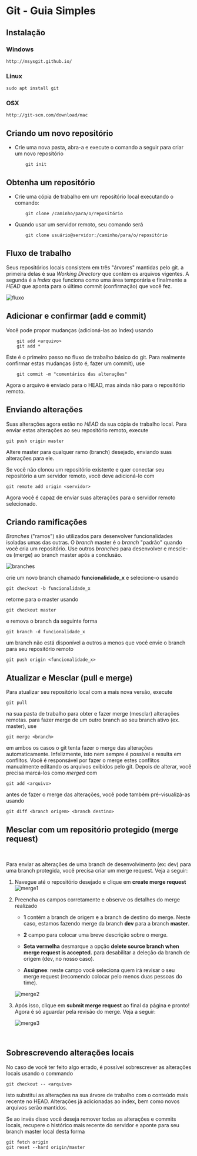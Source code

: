 # Git - Guia Simples

## Instalação

### Windows
    http://msysgit.github.io/

### Linux
    sudo apt install git

### OSX
    http://git-scm.com/download/mac

## Criando um novo repositório
* Crie uma nova pasta, abra-a e execute o comando a seguir para criar um novo repositório
    ```
        git init
   
## Obtenha um repositório
* Crie uma cópia de trabalho em um repositório local executando o comando:
    ```
        git clone /caminho/para/o/repositório

* Quando usar um servidor remoto, seu comando será
    ```
        git clone usuário@servidor:/caminho/para/o/repositório

## Fluxo de trabalho
Seus repositórios locais consistem em três "árvores" mantidas pelo git. a primeira delas é sua _Working Directory_ que contém os arquivos vigentes. A segunda é a _Index_ que funciona como uma área temporária e finalmente a _HEAD_ que aponta para o último commit (confirmação) que você fez.  

![fluxo](fluxo-de-trabalho.png)

## Adicionar e confirmar (add e commit)
Você pode propor mudanças (adicioná-las ao Index) usando
```
    git add <arquivo>
    git add *
```

Este é o primeiro passo no fluxo de trabalho básico do git. Para realmente confirmar estas mudanças (isto é, fazer um commit), use  

```
    git commit -m "comentários das alterações"
```

Agora o arquivo é enviado para o HEAD, mas ainda não para o repositório remoto.

## Enviando alterações
Suas alterações agora estão no _HEAD_ da sua cópia de trabalho local. Para enviar estas alterações ao seu repositório remoto, execute

```
git push origin master
```

Altere master para qualquer ramo (branch) desejado, enviando suas alterações para ele.

Se você não clonou um repositório existente e quer conectar seu repositório a um servidor remoto, você deve adicioná-lo com
```
git remote add origin <servidor>
```
Agora você é capaz de enviar suas alterações para o servidor remoto selecionado.

## Criando ramificações
_Branches_ ("ramos") são utilizados para desenvolver funcionalidades isoladas umas das outras. O _branch_ master é o _branch_ "padrão" quando você cria um repositório. Use outros _branches_ para desenvolver e mescle-os (merge) ao branch master após a conclusão.

![branches](branches.png)

crie um novo branch chamado **funcionalidade_x** e selecione-o usando
```
git checkout -b funcionalidade_x
```
retorne para o master usando
```
git checkout master
```
e remova o branch da seguinte forma
```
git branch -d funcionalidade_x
```
um branch não está disponível a outros a menos que você envie o branch para seu repositório remoto
```
git push origin <funcionalidade_x>
```

## Atualizar e Mesclar (pull e merge)
Para atualizar seu repositório local com a mais nova versão, execute
```
git pull
```
na sua pasta de trabalho para obter e fazer merge (mesclar) alterações remotas.
para fazer merge de um outro branch ao seu branch ativo (ex. master), use
```
git merge <branch>
```
em ambos os casos o git tenta fazer o merge das alterações automaticamente. Infelizmente, isto nem sempre é possível e resulta em conflitos. Você é responsável por fazer o merge estes conflitos manualmente editando os arquivos exibidos pelo git. Depois de alterar, você precisa marcá-los como _merged_ com
```
git add <arquivo>
```
antes de fazer o merge das alterações, você pode também pré-visualizá-as usando
```
git diff <branch origem> <branch destino>
```

## Mesclar com um repositório protegido (merge request)
<br>

Para enviar as alterações de uma branch de desenvolvimento (ex: dev) para uma branch protegida, você precisa criar um merge request. Veja a seguir:

1. Navegue até o repositório desejado e clique em **create merge request**
![merge1](merge-request-1.png)

2. Preencha os campos corretamente e observe os detalhes do merge realizado

    - **1** contém a branch de origem e a branch de destino do merge. Neste caso, estamos fazendo merge da branch **dev** para a branch **master**.
    - **2** campo para colocar uma breve descrição sobre o merge. 
    
    - **Seta vermelha** desmarque a opção **delete source branch when merge request is accepted.** para desabilitar a deleção da branch de origem (dev, no nosso caso).

    - **Assignee**: neste campo você seleciona quem irá revisar o seu merge request (recomendo colocar pelo menos duas pessoas do time). 

    ![merge2](merge-request-2.png)

3. Após isso, clique em **submit merge request** ao final da página e pronto! Agora é só aguardar pela revisão do merge. Veja a seguir:

    ![merge3](merge-request-3.png)

<br>

## Sobrescrevendo alterações locais
No caso de você ter feito algo errado, é possível sobrescrever as alterações locais usando o commando
```
git checkout -- <arquivo>
```
isto substitui as alterações na sua árvore de trabalho com o conteúdo mais recente no HEAD. Alterações já adicionadas ao index, bem como novos arquivos serão mantidos.

Se ao invés disso você deseja remover todas as alterações e commits locais, recupere o histórico mais recente do servidor e aponte para seu branch master local desta forma
```
git fetch origin
git reset --hard origin/master
```

